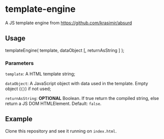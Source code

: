 # template-engine
A JS template engine from https://github.com/krasimir/absurd

## Usage
templateEngine( template, dataObject [, returnAsString ] );

### Parameters

```template```: A HTML template string;

```dataObject```: A JavaScript object with data used in the template. Empty object (```{}```) if not used;

```returnAsString```: __OPTIONAL__ Boolean. If true return the compiled string, else return a JS DOM HTMLElement. Default: ```false```.

## Example
Clone this repository and see it running on ```index.html```.